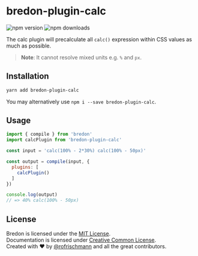 # bredon-plugin-calc

<img alt="npm version" src="https://badge.fury.io/js/bredon-plugin-calc.svg"> <img alt="npm downloads" src="https://img.shields.io/npm/dm/bredon-plugin-calc.svg">

The calc plugin will precalculate all `calc()` expression within CSS values as much as possible.<br>

> **Note**: It cannot resolve mixed units e.g. `%` and `px`.

## Installation
```sh
yarn add bredon-plugin-calc
```
You may alternatively use `npm i --save bredon-plugin-calc`.

## Usage

```javascript
import { compile } from 'bredon'
import calcPlugin from 'bredon-plugin-calc'

const input = 'calc(100% - 2*30%) calc(100% - 50px)'

const output = compile(input, {
  plugins: [ 
    calcPlugin()
  ]
})

console.log(output)
// => 40% calc(100% - 50px)
```

## License
Bredon is licensed under the [MIT License](http://opensource.org/licenses/MIT).<br>
Documentation is licensed under [Creative Common License](http://creativecommons.org/licenses/by/4.0/).<br>
Created with ♥ by [@rofrischmann](http://rofrischmann.de) and all the great contributors.
